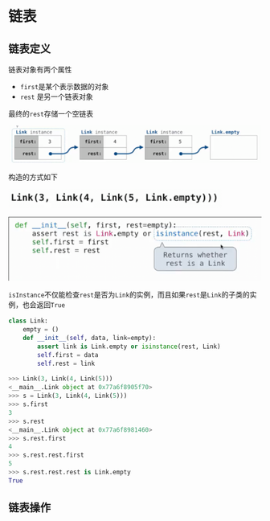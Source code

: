# 链表

## 链表定义

链表对象有两个属性

* `first`是某个表示数据的对象
* `rest` 是另一个链表对象

最终的`rest`存储一个空链表

![](img/b0c461f0.png)

构造的方式如下

![](img/f06f7912.png)

![](img/37710134.png)

`isInstance`不仅能检查`rest`是否为`Link`的实例，而且如果`rest`是`Link`的子类的实例，也会返回`True`

```py
class Link:
    empty = ()
    def __init__(self, data, link=empty):
        assert link is Link.empty or isinstance(rest, Link)
        self.first = data
        self.rest = link
```

```py
>>> Link(3, Link(4, Link(5)))
<__main__.Link object at 0x77a6f8905f70>
>>> s = Link(3, Link(4, Link(5)))                                                                                
>>> s.first
3
>>> s.rest
<__main__.Link object at 0x77a6f8981460>
>>> s.rest.first
4
>>> s.rest.rest.first
5
>>> s.rest.rest.rest is Link.empty
True
```

## 链表操作
